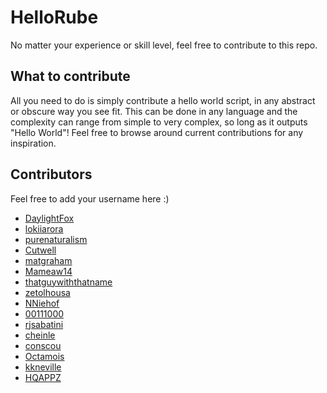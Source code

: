 # HelloRube
No matter your experience or skill level, feel free to contribute to this repo.

## What to contribute
All you need to do is simply contribute a hello world script, in any abstract or obscure way you see fit. This can be done in any language and the complexity can range from simple to very complex, so long as it outputs "Hello World"! Feel free to browse around current contributions for any inspiration.

## Contributors
Feel free to add your username here :)

* [DaylightFox](https://github.com/DaylightFox)
* [lokiiarora](https://github.com/lokiiarora)
* [purenaturalism](https://github.com/purenaturalism)
* [Cutwell](https://github.com/Cutwell)
* [matgraham](https://github.com/matgraham)
* [Mameaw14](https://github.com/Mameaw14)
* [thatguywiththatname](https://github.com/thatguywiththatname)
* [zetolhousa](https://github.com/zetolhousa)
* [NNiehof](https://github.com/NNiehof)
* [00111000](https://github.com/00111000)
* [rjsabatini](https://github.com/rjsabatini)
* [cheinle](https://github.com/cheinle)
* [conscou](https://github.com/conscou)
* [Octamois](https://github.com/octamois)
* [kkneville](https://github.com/kkneville)
* [HQAPPZ](https://github.com/hqappz)
